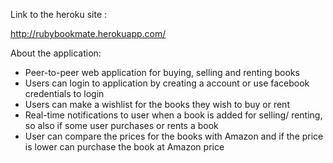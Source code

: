 

Link to the heroku site :

http://rubybookmate.herokuapp.com/

About the application:
* Peer-to-peer web application for buying, selling and renting books
* Users can login to application by creating a account or use facebook credentials to login
* Users can make a wishlist for the books they wish to buy or rent
* Real-time notifications to user when a book is added for selling/ renting, so also if some user purchases or rents a book
* User can compare the prices for the books with Amazon and if the price is lower can purchase the book at Amazon price


